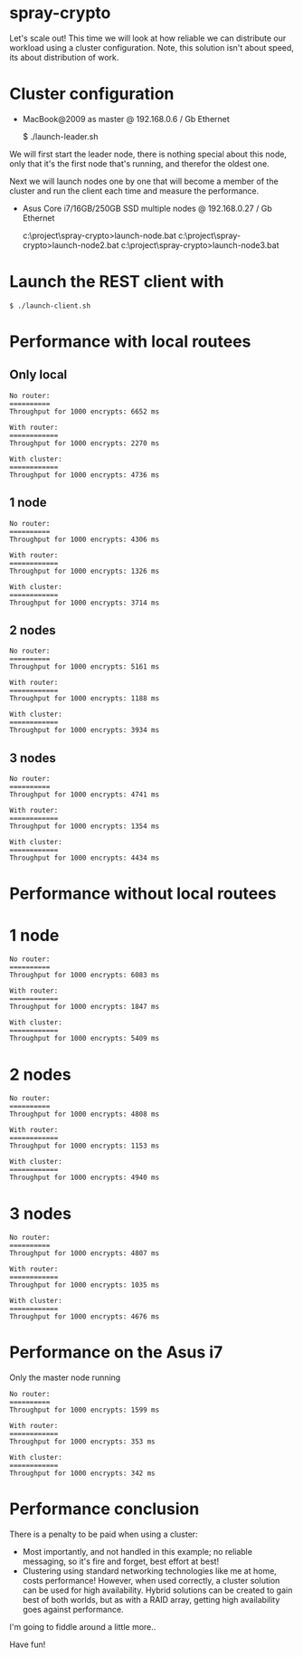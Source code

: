 # spray-crypto
Let's scale out! This time we will look at how reliable we can distribute our workload using a cluster configuration.
Note, this solution isn't about speed, its about distribution of work. 

# Cluster configuration
* MacBook@2009 as master @ 192.168.0.6 / Gb Ethernet

    $ ./launch-leader.sh
    
We will first start the leader node, there is nothing special about this node, only that it's the first node
that's running, and therefor the oldest one.

Next we will launch nodes one by one that will become a member of the cluster and run the client each time and measure
the performance.
    
* Asus Core i7/16GB/250GB SSD multiple nodes @ 192.168.0.27 / Gb Ethernet

    c:\project\spray-crypto>launch-node.bat
    c:\project\spray-crypto>launch-node2.bat
    c:\project\spray-crypto>launch-node3.bat

# Launch the REST client with

    $ ./launch-client.sh

# Performance with local routees

## Only local

    No router:
    ==========
    Throughput for 1000 encrypts: 6652 ms
    
    With router:
    ============
    Throughput for 1000 encrypts: 2270 ms
    
    With cluster:
    ============
    Throughput for 1000 encrypts: 4736 ms

## 1 node

    No router:
    ==========
    Throughput for 1000 encrypts: 4306 ms
    
    With router:
    ============
    Throughput for 1000 encrypts: 1326 ms
    
    With cluster:
    ============
    Throughput for 1000 encrypts: 3714 ms

## 2 nodes
    No router:
    ==========
    Throughput for 1000 encrypts: 5161 ms
    
    With router:
    ============
    Throughput for 1000 encrypts: 1188 ms
    
    With cluster:
    ============
    Throughput for 1000 encrypts: 3934 ms

## 3 nodes

    No router:
    ==========
    Throughput for 1000 encrypts: 4741 ms
    
    With router:
    ============
    Throughput for 1000 encrypts: 1354 ms
    
    With cluster:
    ============
    Throughput for 1000 encrypts: 4434 ms
    
# Performance without local routees
    
# 1 node
    
    No router:
    ==========
    Throughput for 1000 encrypts: 6083 ms
    
    With router:
    ============
    Throughput for 1000 encrypts: 1847 ms
    
    With cluster:
    ============
    Throughput for 1000 encrypts: 5409 ms

# 2 nodes

    No router:
    ==========
    Throughput for 1000 encrypts: 4808 ms
    
    With router:
    ============
    Throughput for 1000 encrypts: 1153 ms
    
    With cluster:
    ============
    Throughput for 1000 encrypts: 4940 ms

# 3 nodes

    No router:
    ==========
    Throughput for 1000 encrypts: 4807 ms
    
    With router:
    ============
    Throughput for 1000 encrypts: 1035 ms
    
    With cluster:
    ============
    Throughput for 1000 encrypts: 4676 ms

# Performance on the Asus i7
Only the master node running

    No router:
    ==========
    Throughput for 1000 encrypts: 1599 ms

    With router:
    ============
    Throughput for 1000 encrypts: 353 ms

    With cluster:
    ============
    Throughput for 1000 encrypts: 342 ms

# Performance conclusion
There is a penalty to be paid when using a cluster:

* Most importantly, and not handled in this example; no reliable messaging, so it's fire and forget, best effort at best!
* Clustering using standard networking technologies like me at home, costs performance! However, when used correctly, 
a cluster solution can be used for high availability. Hybrid solutions can be created to gain best of both worlds, 
but as with a RAID array, getting high availability goes against performance. 

I'm going to fiddle around a little more..

Have fun!